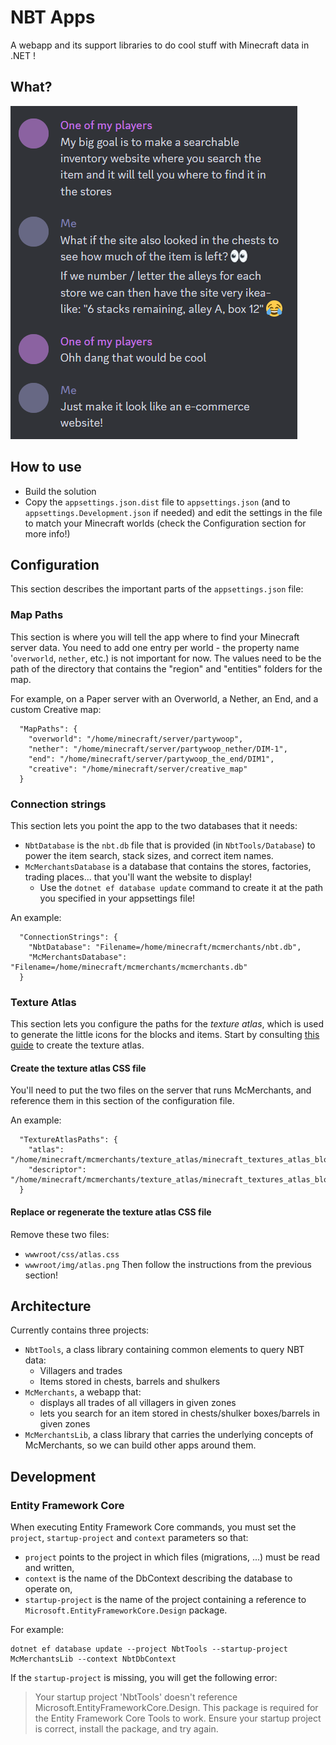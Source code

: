 # NBT Apps
A webapp and its support libraries to do cool stuff with Minecraft data in .NET !

## What?
![My players have fun ideas!](doc/first-chat.png "My players suggesting we build a searchable inventory website where you search the item and it will tell you where to find it in the stores")

## How to use
* Build the solution
* Copy the `appsettings.json.dist` file to `appsettings.json` (and to `appsettings.Development.json` if needed) and edit the settings in the file to match your Minecraft worlds (check the Configuration section for more info!)

## Configuration
This section describes the important parts of the `appsettings.json` file:

### Map Paths
This section is where you will tell the app where to find your Minecraft server data.
You need to add one entry per world - the property name '`overworld`, `nether`, etc.) is not important for now.
The values need to be the path of the directory that contains the "region" and "entities" folders for the map.

For example, on a Paper server with an Overworld, a Nether, an End, and a custom Creative map:
```
  "MapPaths": {
    "overworld": "/home/minecraft/server/partywoop",
    "nether": "/home/minecraft/server/partywoop_nether/DIM-1",
    "end": "/home/minecraft/server/partywoop_the_end/DIM1",
    "creative": "/home/minecraft/server/creative_map"
  }
```

### Connection strings
This section lets you point the app to the two databases that it needs:
* `NbtDatabase` is the `nbt.db` file that is provided (in `NbtTools/Database`) to power the item search, stack sizes, and correct item names.
* `McMerchantsDatabase` is a database that contains the stores, factories, trading places... that you'll want the website to display!
  * Use the `dotnet ef database update` command to create it at the path you specified in your appsettings file!

An example:
```
  "ConnectionStrings": {
    "NbtDatabase": "Filename=/home/minecraft/mcmerchants/nbt.db",
    "McMerchantsDatabase": "Filename=/home/minecraft/mcmerchants/mcmerchants.db"
  }
```

### Texture Atlas
This section lets you configure the paths for the *texture atlas*, which is used to generate the little icons for the blocks and items.
Start by consulting [this guide](TextureAtlas.md) to create the texture atlas. 
#### Create the texture atlas CSS file
You'll need to put the two files on the server that runs McMerchants,
and reference them in this section of the configuration file.

An example:
```
  "TextureAtlasPaths": {
    "atlas": "/home/minecraft/mcmerchants/texture_atlas/minecraft_textures_atlas_blocks.png_0.png",
    "descriptor": "/home/minecraft/mcmerchants/texture_atlas/minecraft_textures_atlas_blocks.png.txt"
  }
```
#### Replace or regenerate the texture atlas CSS file
Remove these two files:
* `wwwroot/css/atlas.css`
* `wwwroot/img/atlas.png`
Then follow the instructions from the previous section!

## Architecture
Currently contains three projects: 
* `NbtTools`, a class library containing common elements to query NBT data:
  * Villagers and trades
  * Items stored in chests, barrels and shulkers
* `McMerchants`, a webapp that:
  * displays all trades of all villagers in given zones
  * lets you search for an item stored in chests/shulker boxes/barrels in given zones
* `McMerchantsLib`, a class library that carries the underlying concepts of McMerchants, so we can build other apps around them.

## Development
### Entity Framework Core
When executing Entity Framework Core commands, you must set the `project`, `startup-project` and `context` parameters so that:
* `project` points to the project in which files (migrations, ...) must be read and written,
* `context` is the name of the DbContext describing the database to operate on,
* `startup-project` is the name of the project containing a reference to `Microsoft.EntityFrameworkCore.Design` package.

For example:
```
dotnet ef database update --project NbtTools --startup-project McMerchantsLib --context NbtDbContext
```

If the `startup-project` is missing, you will get the following error:
> Your startup project 'NbtTools' doesn't reference Microsoft.EntityFrameworkCore.Design. This package is required for the Entity Framework Core Tools to work. Ensure your startup project is correct, install the package, and try again.